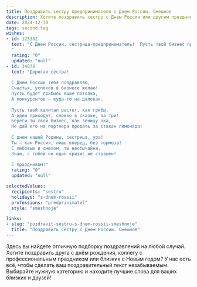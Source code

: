 ```yaml
---
title: Поздравить сестру предпринимателя с Днем России. Смешное
description: Хотите поздравить сестру с Днем России или другим праздником? Наш ИИ создаст незабываемое поздравление, а вы обязательно выделитесь среди других.  
date: 2024-12-30
tags: second tag
wishes:
- id: 125362
  text: "С Днем России, сестрица-предприниматель!  Пусть твой бизнес процветает так же стремительно, как цены на нефть, а конкуренты бегут от тебя, как от горячей каши! Желаю тебе столько заказов, что придётся нанять армию помощников (и обязательно с хорошими скидками на рынке труда!).  Пусть удача будет твоей верной спутницей, а налоговая – самой доброй тётей на свете (мечты, мечты!).
  "
  rating: "0"
  updated: "null"
- id: 34078
  text: "Дорогая сестра!
  
  С Днем России тебя поздравляю,
  Счастья, успехов в бизнесе желаю!
  Пусть будет прибыль выше потолка,
  А конкурентов – куда-то на далекая.
  
  Пусть твой капитал растет, как грибы,
  А идеи приходят, словно в сказке, за три!
  Береги ты свой бизнес, как зеницу ока,
  Не дай его на партнера продать за стакан лимонада!
  
  С днем нашей Родины, сестрица, ура!
  Ты — как Россия, лишь вперед, без тормоза!
  С любовью и смехом, ты необычайна,
  Знаю, с тобой ни один кризис не страшен!
  
  С праздником!"
  rating: "0"
  updated: "null"

selectedValues:
  recipients: "sestru"
  holidays: "s-dnem-rossii"
  professions: "predprinimatel"
  style: "smeshnoje"

links:
- slug: "pozdravit-sestru-s-dnem-rossii-smeshnoje"
  title: "Поздравить сестру с Днем России. Смешное"
---
```


Здесь вы найдете отличную подборку поздравлений на любой случай.
Хотите поздравить друга с днём рождения, коллегу с профессиональным праздником или близких с Новым годом? У нас есть всё, чтобы сделать ваш поздравительный текст незабываемым. Выбирайте нужную категорию и находите лучшие слова для ваших близких и друзей!
